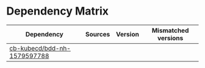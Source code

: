 # Dependency Matrix

Dependency | Sources | Version | Mismatched versions
---------- | ------- | ------- | -------------------
[cb-kubecd/bdd-nh-1579597788](https://github.com/cb-kubecd/bdd-nh-1579597788.git) |  | []() | 
